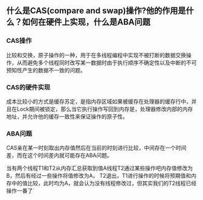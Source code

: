 ## 什么是CAS(compare and swap)操作?他的作用是什么？如何在硬件上实现，什么是ABA问题

### CAS操作
比较和交换，原子操作的一种，用于在多线程编程中实现不被打断的数据交换操作，从而避免多个线程同时改写某一数据时由于执行顺序不确定性以及中断的不可预知性产生的数据不一致的问题。

### CAS的硬件实现

成本比较小的方式是缓存苏定，是指内存区域如果被缓存在处理器的缓存行中，并且在Lock期间被锁定，那么当它执行操作写回到内存是，处理器修改内部的内存地址，并允许他的缓存一致性来保证操作的原子性。

### ABA问题
CAS亲在某一时刻取出内存值然后在当前的时刻进行比较，中间存在一个时间差，而在这个时间差内就可能存在ABA问题。

当有两个线程T1和T2从内存汇总获取到值A线程T2通过某些操作吧内存值修改为B，然后有经过一些操作将值修改为A， T2退出，T1进行操作的时候将预期值和内存中的值比较，此时均为A，就会认为没有线程修改过，但其实我们的T2线程已经操作一番了`
